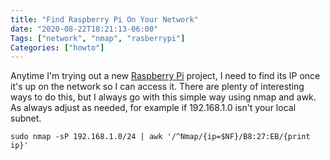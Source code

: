 ```yaml
---
title: "Find Raspberry Pi On Your Network"
date: "2020-08-22T18:21:13-06:00"
Tags: ["network", "nmap", "rasberrypi"]
Categories: ["howto"]
---
```

Anytime I'm trying out a new [Raspberry Pi](https://www.raspberrypi.org/) project, I need to find its IP once it's up on the network so I can access it. There are plenty of interesting ways to do this, but I always go with this simple way using nmap and awk. As always adjust as needed, for example if 192.168.1.0 isn't your local subnet.

```
sudo nmap -sP 192.168.1.0/24 | awk '/^Nmap/{ip=$NF}/B8:27:EB/{print ip}'
```
